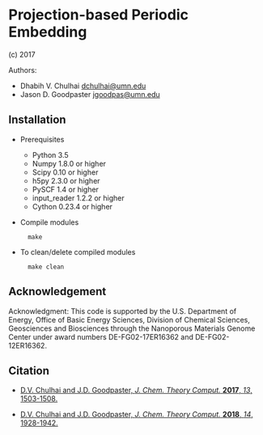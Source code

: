 Projection-based Periodic Embedding
===================================

(c) 2017

Authors:
* Dhabih V. Chulhai <dchulhai@umn.edu>
* Jason D. Goodpaster <jgoodpas@umn.edu>

Installation
------------

* Prerequisites
    - Python 3.5
    - Numpy 1.8.0 or higher
    - Scipy 0.10 or higher
    - h5py 2.3.0 or higher
    - PySCF 1.4 or higher
    - input_reader 1.2.2 or higher
    - Cython 0.23.4 or higher

* Compile modules

        make

* To clean/delete compiled modules

        make clean

Acknowledgement
---------------

Acknowledgment: This code is supported by the U.S. Department of Energy, Office of Basic Energy Sciences, Division of Chemical Sciences, Geosciences and Biosciences through the Nanoporous Materials Genome Center under award numbers DE-FG02-17ER16362 and DE-FG02-12ER16362.

Citation
--------

* [D.V. Chulhai and J.D. Goodpaster, <em>J. Chem. Theory Comput.</em> <b>2017</b>, <em>13</em>, 1503-1508.](http://dx.doi.org/10.1021/acs.jctc.7b00034)

* [D.V. Chulhai and J.D. Goodpaster, <em>J. Chem. Theory Comput.</em> <b>2018</b>, <em>14</em>, 1928-1942.](http://dx.doi.org/10.1021/acs.jctc.7b01154)

